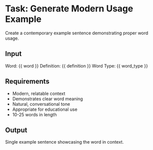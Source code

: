 # Task: Generate Modern Usage Example

Create a contemporary example sentence demonstrating proper word usage.

## Input
Word: {{ word }}
Definition: {{ definition }}
Word Type: {{ word_type }}

## Requirements
- Modern, relatable context
- Demonstrates clear word meaning
- Natural, conversational tone
- Appropriate for educational use
- 10-25 words in length

## Output
Single example sentence showcasing the word in context.